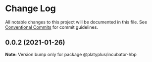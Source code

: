 # Change Log

All notable changes to this project will be documented in this file.
See [Conventional Commits](https://conventionalcommits.org) for commit guidelines.

## 0.0.2 (2021-01-26)

**Note:** Version bump only for package @platyplus/incubator-hbp
